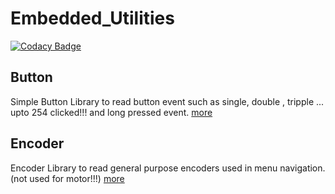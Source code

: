 # Embedded_Utilities
[![Codacy Badge](https://api.codacy.com/project/badge/Grade/0203203d8d14474e91b7c0be484891a9)](https://app.codacy.com/manual/alambe94/Embedded_Utilities?utm_source=github.com&utm_medium=referral&utm_content=alambe94/Embedded_Utilities&utm_campaign=Badge_Grade_Dashboard)

## Button
Simple Button Library to read button event such as single, double , tripple ... upto 254 clicked!!! and long pressed event.
[more](https://github.com/alambe94/Embedded_Utilities/blob/master/Button/readme.md)

## Encoder
Encoder Library to read general purpose encoders used in menu navigation. (not used for motor!!!)
[more](https://github.com/alambe94/Embedded_Utilities/blob/master/Rotary_Encoder/readme.md)
